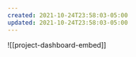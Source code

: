 ```yaml
---
created: 2021-10-24T23:58:03-05:00
updated: 2021-10-24T23:58:03-05:00
---
```


![[project-dashboard-embed]]
